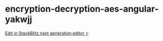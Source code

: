 # encryption-decryption-aes-angular-yakwjj

[Edit in StackBlitz next generation editor ⚡️](https://stackblitz.com/~/github.com/KhemThay/encryption-decryption-aes-angular-yakwjj)